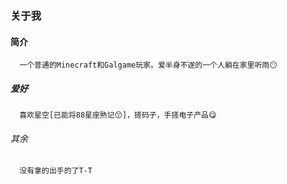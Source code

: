 ### **关于我**
#### 简介 
      一个普通的Minecraft和Galgame玩家。爱半身不遂的一个人躺在家里听雨😶
##### 爱好
      喜欢星空[已能将88星座熟记😙]，搓码子，手搓电子产品😋
###### 其余
      没有拿的出手的了T-T
